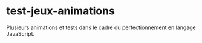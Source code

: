 # test-jeux-animations
Plusieurs animations et tests dans le cadre du perfectionnement en langage JavaScript.
